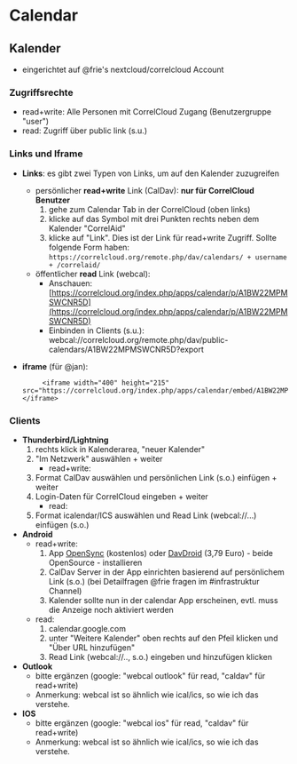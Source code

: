 # Calendar



## Kalender

* eingerichtet auf @frie's nextcloud/correlcloud Account

### Zugriffsrechte

* read+write: Alle Personen mit CorrelCloud Zugang \(Benutzergruppe "user"\)
* read: Zugriff über public link \(s.u.\)

### Links und Iframe

* **Links**: es gibt zwei Typen von Links, um auf den Kalender zuzugreifen
  * persönlicher **read+write** Link \(CalDav\): **nur für CorrelCloud Benutzer** 
    1. gehe zum Calendar Tab in der CorrelCloud \(oben links\)
    2. klicke auf das Symbol mit drei Punkten rechts neben dem Kalender "CorrelAid"
    3. klicke auf "Link". Dies ist der Link für read+write Zugriff. Sollte folgende Form haben: `https://correlcloud.org/remote.php/dav/calendars/ + username + /correlaid/`
  * öffentlicher **read** Link \(webcal\):
    * Anschauen: [https://correlcloud.org/index.php/apps/calendar/p/A1BW22MPMSWCNR5D](https://correlcloud.org/index.php/apps/calendar/p/A1BW22MPMSWCNR5D)
    * Einbinden in Clients \(s.u.\):  webcal://correlcloud.org/remote.php/dav/public-calendars/A1BW22MPMSWCNR5D?export
* **iframe** \(für @jan\):

  ```text
       <iframe width="400" height="215" src="https://correlcloud.org/index.php/apps/calendar/embed/A1BW22MPMSWCNR5D"></iframe>
  ```

### Clients

* **Thunderbird/Lightning**
  1. rechts klick in Kalenderarea, "neuer Kalender"
  2. "Im Netzwerk" auswählen + weiter
     * read+write:
  3. Format CalDav auswählen und persönlichen Link \(s.o.\) einfügen + weiter
  4. Login-Daten für CorrelCloud eingeben + weiter
     * read: 
  5. Format icalendar/ICS auswählen und Read Link \(webcal://...\) einfügen \(s.o.\) 
* **Android**
  * read+write: 
    1. App [OpenSync](https://play.google.com/store/apps/details?id=com.deependhulla.opensync) \(kostenlos\) oder [DavDroid](https://play.google.com/store/apps/details?id=at.bitfire.davdroid) \(3,79 Euro\) - beide OpenSource - installieren
    2. CalDav Server in der App einrichten basierend auf persönlichem Link \(s.o.\) \(bei Detailfragen @frie fragen im \#infrastruktur Channel\)
    3. Kalender sollte nun in der calendar App erscheinen, evtl. muss die Anzeige noch aktiviert werden 
  * read: 
    1. calendar.google.com
    2. unter "Weitere Kalender" oben rechts auf den Pfeil klicken und "Über URL hinzufügen"
    3. Read Link \(webcal://.., s.o.\) eingeben und hinzufügen klicken 
* **Outlook**
  * bitte ergänzen \(google: "webcal outlook" für read, "caldav" für read+write\)
  * Anmerkung: webcal ist so ähnlich wie ical/ics, so wie ich das verstehe. 
* **IOS**
  * bitte ergänzen \(google: "webcal ios" für read, "caldav" für read+write\)
  * Anmerkung: webcal ist so ähnlich wie ical/ics, so wie ich das verstehe.

